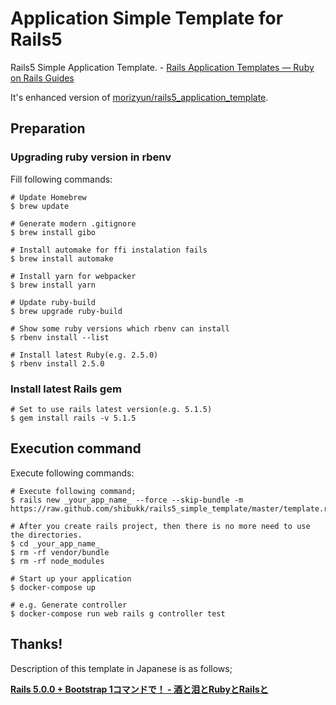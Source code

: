 # Application Simple Template for Rails5

Rails5 Simple Application Template. - [Rails Application Templates — Ruby on Rails Guides](http://guides.rubyonrails.org/rails_application_templates.html)

It's enhanced version of [morizyun/rails5_application_template](https://github.com/morizyun/rails5_application_template).

## Preparation

### Upgrading ruby version in rbenv

Fill following commands:

```
# Update Homebrew
$ brew update

# Generate modern .gitignore
$ brew install gibo

# Install automake for ffi instalation fails
$ brew install automake

# Install yarn for webpacker
$ brew install yarn

# Update ruby-build
$ brew upgrade ruby-build

# Show some ruby versions which rbenv can install
$ rbenv install --list

# Install latest Ruby(e.g. 2.5.0)
$ rbenv install 2.5.0
```

### Install latest Rails gem

```
# Set to use rails latest version(e.g. 5.1.5)
$ gem install rails -v 5.1.5
```

## Execution command

Execute following commands:

```
# Execute following command;
$ rails new _your_app_name_ --force --skip-bundle -m https://raw.github.com/shibukk/rails5_simple_template/master/template.rb

# After you create rails project, then there is no more need to use the directories.
$ cd _your_app_name_
$ rm -rf vendor/bundle
$ rm -rf node_modules

# Start up your application
$ docker-compose up

# e.g. Generate controller
$ docker-compose run web rails g controller test
```

## Thanks!

Description of this template in Japanese is as follows;

**[Rails 5.0.0 + Bootstrap 1コマンドで！ - 酒と泪とRubyとRailsと](http://morizyun.github.io/blog/rails5-application-templates/)**
